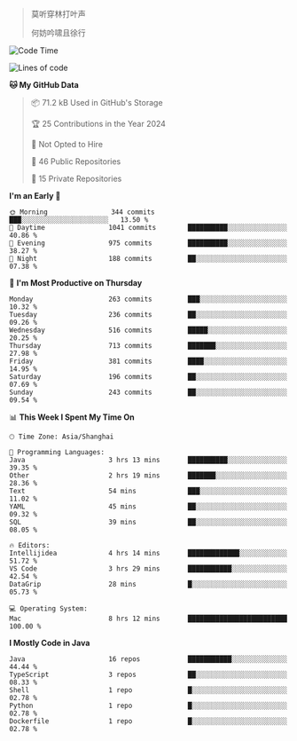 > 莫听穿林打叶声
> 
> 何妨吟啸且徐行

<!-- ![Github Stats](https://github-readme-stats.vercel.app/api?username=catch6&count_private=true&show_icons=true&theme=gruvbox) -->

<!-- ![Top Langs](https://github-readme-stats.vercel.app/api/top-langs/?username=catch6&layout=compact) -->

<!--START_SECTION:waka-->
![Code Time](http://img.shields.io/badge/Code%20Time-1%2C144%20hrs%207%20mins-blue)

![Lines of code](https://img.shields.io/badge/From%20Hello%20World%20I%27ve%20Written-9.3%20million%20lines%20of%20code-blue)

**🐱 My GitHub Data** 

> 📦 71.2 kB Used in GitHub's Storage 
 > 
> 🏆 25 Contributions in the Year 2024
 > 
> 🚫 Not Opted to Hire
 > 
> 📜 46 Public Repositories 
 > 
> 🔑 15 Private Repositories 
 > 
**I'm an Early 🐤** 

```text
🌞 Morning                344 commits         ███░░░░░░░░░░░░░░░░░░░░░░   13.50 % 
🌆 Daytime                1041 commits        ██████████░░░░░░░░░░░░░░░   40.86 % 
🌃 Evening                975 commits         ██████████░░░░░░░░░░░░░░░   38.27 % 
🌙 Night                  188 commits         ██░░░░░░░░░░░░░░░░░░░░░░░   07.38 % 
```
📅 **I'm Most Productive on Thursday** 

```text
Monday                   263 commits         ███░░░░░░░░░░░░░░░░░░░░░░   10.32 % 
Tuesday                  236 commits         ██░░░░░░░░░░░░░░░░░░░░░░░   09.26 % 
Wednesday                516 commits         █████░░░░░░░░░░░░░░░░░░░░   20.25 % 
Thursday                 713 commits         ███████░░░░░░░░░░░░░░░░░░   27.98 % 
Friday                   381 commits         ████░░░░░░░░░░░░░░░░░░░░░   14.95 % 
Saturday                 196 commits         ██░░░░░░░░░░░░░░░░░░░░░░░   07.69 % 
Sunday                   243 commits         ██░░░░░░░░░░░░░░░░░░░░░░░   09.54 % 
```


📊 **This Week I Spent My Time On** 

```text
🕑︎ Time Zone: Asia/Shanghai

💬 Programming Languages: 
Java                     3 hrs 13 mins       ██████████░░░░░░░░░░░░░░░   39.35 % 
Other                    2 hrs 19 mins       ███████░░░░░░░░░░░░░░░░░░   28.36 % 
Text                     54 mins             ███░░░░░░░░░░░░░░░░░░░░░░   11.02 % 
YAML                     45 mins             ██░░░░░░░░░░░░░░░░░░░░░░░   09.32 % 
SQL                      39 mins             ██░░░░░░░░░░░░░░░░░░░░░░░   08.05 % 

🔥 Editors: 
Intellijidea             4 hrs 14 mins       █████████████░░░░░░░░░░░░   51.72 % 
VS Code                  3 hrs 29 mins       ███████████░░░░░░░░░░░░░░   42.54 % 
DataGrip                 28 mins             █░░░░░░░░░░░░░░░░░░░░░░░░   05.73 % 

💻 Operating System: 
Mac                      8 hrs 12 mins       █████████████████████████   100.00 % 
```

**I Mostly Code in Java** 

```text
Java                     16 repos            ███████████░░░░░░░░░░░░░░   44.44 % 
TypeScript               3 repos             ██░░░░░░░░░░░░░░░░░░░░░░░   08.33 % 
Shell                    1 repo              █░░░░░░░░░░░░░░░░░░░░░░░░   02.78 % 
Python                   1 repo              █░░░░░░░░░░░░░░░░░░░░░░░░   02.78 % 
Dockerfile               1 repo              █░░░░░░░░░░░░░░░░░░░░░░░░   02.78 % 
```




<!--END_SECTION:waka-->
